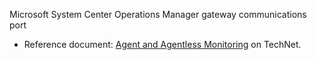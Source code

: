 Microsoft System Center Operations Manager gateway communications port

* Reference document: [Agent and Agentless Monitoring](http://technet.microsoft.com/en-au/library/bb432144.aspx) on TechNet.
